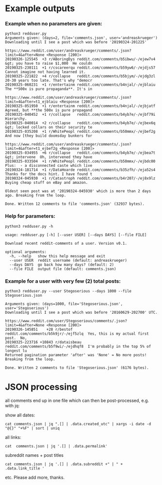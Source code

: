 # Example outputs
### Example when no parameters are given:
```
python3 redduser.py
Arguments given: (days=2, file='comments.json', user='andreaskrueger')
Downloading until I see a post which was before '20190324-201225'

https://www.reddit.com/user/andreaskrueger/comments/.json?limit=4&after=None <Response [200]>
20190326-125545  +3 r/ABoringDys reddit.com/comments/b5ibwu/-/ejew7v4  &gt; you have to raise $1,000  He couldn
20190325-230111  +1 r/cscareerqu reddit.com/comments/b59yw6/-/ejdjs57  Cannot imagine not having learned it.
20190325-221822  +4 r/collapse   reddit.com/comments/b5bjym/-/ejdg3zl  20-30 years too late. That's why "democr
20190325-060231  +1 r/entertainm reddit.com/comments/b4njal/-/ejblaiu  The **500x is pure propaganda**. It's in

https://www.reddit.com/user/andreaskrueger/comments/.json?limit=4&after=t1_ejblaiu <Response [200]>
20190325-051950  +1 r/entertainm reddit.com/comments/b4njal/-/ejbjatf  Agreed, but **the 500x is pure propagand
20190325-040452  +1 r/collapse   reddit.com/comments/b4yb7e/-/ejbf79i  Hierarchy.
20190325-040014  +2 r/collapse   reddit.com/comments/b4yb7e/-/ejbex6q  &gt; locked collars on their security te
20190325-035208  +1 r/WhitePeopl reddit.com/comments/b50mmx/-/ejbef2g  And now [they build doomsday bunkers for

https://www.reddit.com/user/andreaskrueger/comments/.json?limit=4&after=t1_ejbef2g <Response [200]>
20190325-034955  +6 r/collapse   reddit.com/comments/b4yb7e/-/ejbea7t  &gt; intervene  Oh, intervened they have
20190325-033504  +1 r/WhitePeopl reddit.com/comments/b50mmx/-/ejbdc00  Plus:  - a disconnected caste which live
20190324-181714  +1 r/DataHoarde reddit.com/comments/b35zfh/-/eja52s4  Thanks for the docs hint. I have found t
20190324-045930  +1 r/Catastroph reddit.com/comments/b4r207/-/ej8x9lz  Buying cheap stuff on eBay and amazon.

Oldest seen post was at '20190324-045930' which is more than 2 days ago. Breaking from the loop.

Done. Written 12 comments to file 'comments.json' (32937 bytes).
```

### Help for parameters:
```
python3 redduser.py -h

usage: redduser.py [-h] [--user USER] [--days DAYS] [--file FILE]

Download recent reddit-comments of a user. Version v0.1.

optional arguments:
  -h, --help   show this help message and exit
  --user USER  reddit username (default: andreaskrueger)
  --days DAYS  go back how many days? (default: 2)
  --file FILE  output file (default: comments.json)
```

### Example for a user with very few (2) total posts:
```
python3 redduser.py --user Stegoserious --days 1000 --file Stegoserious.json

Arguments given: (days=1000, file='Stegoserious.json', user='Stegoserious')
Downloading until I see a post which was before '20160629-202700' UTC.

https://www.reddit.com/user/Stegoserious/comments/.json?limit=4&after=None <Response [200]>
20190326-145851    +28 r/bestof     reddit.com/comments/b5k9jr/-/ejf5zlq  Yes, this is my actual first post.  No, 
20190325-223716 +10843 r/dataisbeau reddit.com/comments/b5f9wi/-/ejdhqf8  I'm probably in the top 5% of longest lu
Returned pagination parameter 'after' was 'None' = No more posts! Breaking from the loop.

Done. Written 2 comments to file 'Stegoserious.json' (6176 bytes).
```


# JSON processing

all comments end up in one file which can then be post-processed, e.g. with jq:

show all dates:

    cat comments.json | jq ".[] | .data.created_utc" | xargs -i date -d "@{}" "+%F" | sort | uniq

all links:

    cat  comments.json | jq '.[] | .data.permalink'

subreddit names + post titles

    cat comments.json | jq '.[] | .data.subreddit +" | " + .data.link_title '

etc. Please add more, thanks.